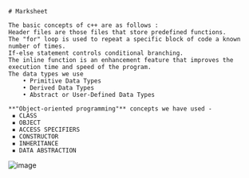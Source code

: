     # Marksheet
    
    The basic concepts of c++ are as follows :
    Header files are those files that store predefined functions.
    The "for" loop is used to repeat a specific block of code a known number of times.
    If-else statement controls conditional branching.
    The inline function is an enhancement feature that improves the execution time and speed of the program.
    The data types we use
        • Primitive Data Types
        • Derived Data Types
        • Abstract or User-Defined Data Types

    **"Object-oriented programming"** concepts we have used -
     ▪ CLASS
     ▪ OBJECT
     ▪ ACCESS SPECIFIERS
     ▪ CONSTRUCTOR
     ▪ INHERITANCE
     ▪ DATA ABSTRACTION
![image](https://user-images.githubusercontent.com/91780318/210431041-caae60ea-2a05-48cc-83b4-ca0e911e12bb.png)
